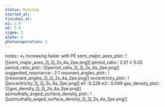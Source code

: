 ```yaml
---
status: Running
started_at:
finishes_at:
m1: 2.0
m2: 2.0
sigma: 2
alpha: 4
photoevaporation: 2
---
```


notes:: $e_1$ increasing faster with PE
semi_major_axes_plot:: ![[semi_major_axes_2j_2j_2s_4a_2pe.png]]
period_ratio:: 2.01 ± 0.02
period_ratio_plot:: ![[period_ratio_2j_2j_2s_4a_2pe.png]]
suggested_resonance:: 2:1
resonant_angles_plot:: ![[resonant_angles_2j_2j_2s_4a_2pe.png]]
eccentricity_plot:: ![[eccentricity_2j_2j_2s_4a_2pe.png]]
e1:: 0.228
e2:: 0.049
gas_density_plot:: ![[gas_density_2j_2j_2s_4a_2pe.png]]
azimuthally_avged_surface_density_plot:: ![[azimuthally_avged_surface_density_2j_2j_2s_4a_2pe.png]]
